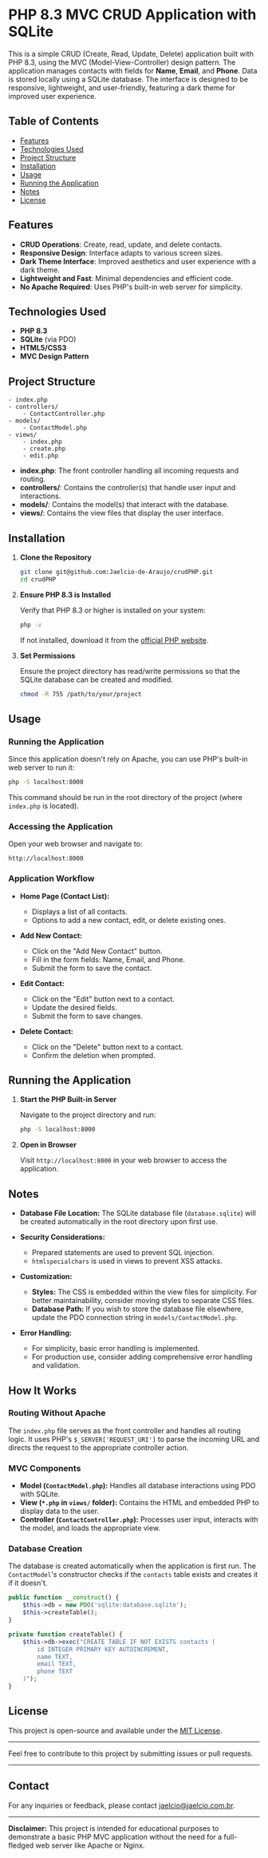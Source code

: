 # PHP 8.3 MVC CRUD Application with SQLite

This is a simple CRUD (Create, Read, Update, Delete) application built with PHP 8.3, using the MVC (Model-View-Controller) design pattern. The application manages contacts with fields for **Name**, **Email**, and **Phone**. Data is stored locally using a SQLite database. The interface is designed to be responsive, lightweight, and user-friendly, featuring a dark theme for improved user experience.

## Table of Contents

- [Features](#features)
- [Technologies Used](#technologies-used)
- [Project Structure](#project-structure)
- [Installation](#installation)
- [Usage](#usage)
- [Running the Application](#running-the-application)
- [Notes](#notes)
- [License](#license)

## Features

- **CRUD Operations**: Create, read, update, and delete contacts.
- **Responsive Design**: Interface adapts to various screen sizes.
- **Dark Theme Interface**: Improved aesthetics and user experience with a dark theme.
- **Lightweight and Fast**: Minimal dependencies and efficient code.
- **No Apache Required**: Uses PHP's built-in web server for simplicity.

## Technologies Used

- **PHP 8.3**
- **SQLite** (via PDO)
- **HTML5/CSS3**
- **MVC Design Pattern**

## Project Structure

```
- index.php
- controllers/
    - ContactController.php
- models/
    - ContactModel.php
- views/
    - index.php
    - create.php
    - edit.php
```

- **index.php**: The front controller handling all incoming requests and routing.
- **controllers/**: Contains the controller(s) that handle user input and interactions.
- **models/**: Contains the model(s) that interact with the database.
- **views/**: Contains the view files that display the user interface.

## Installation

1. **Clone the Repository**

   ```bash
   git clone git@github.com:Jaelcio-de-Araujo/crudPHP.git
   cd crudPHP
   ```

2. **Ensure PHP 8.3 is Installed**

   Verify that PHP 8.3 or higher is installed on your system:

   ```bash
   php -v
   ```

   If not installed, download it from the [official PHP website](https://www.php.net/downloads.php).

3. **Set Permissions**

   Ensure the project directory has read/write permissions so that the SQLite database can be created and modified.

   ```bash
   chmod -R 755 /path/to/your/project
   ```

## Usage

### Running the Application

Since this application doesn't rely on Apache, you can use PHP's built-in web server to run it:

```bash
php -S localhost:8000
```

This command should be run in the root directory of the project (where `index.php` is located).

### Accessing the Application

Open your web browser and navigate to:

```
http://localhost:8000
```

### Application Workflow

- **Home Page (Contact List):**

  - Displays a list of all contacts.
  - Options to add a new contact, edit, or delete existing ones.

- **Add New Contact:**

  - Click on the "Add New Contact" button.
  - Fill in the form fields: Name, Email, and Phone.
  - Submit the form to save the contact.

- **Edit Contact:**

  - Click on the "Edit" button next to a contact.
  - Update the desired fields.
  - Submit the form to save changes.

- **Delete Contact:**

  - Click on the "Delete" button next to a contact.
  - Confirm the deletion when prompted.

## Running the Application

1. **Start the PHP Built-in Server**

   Navigate to the project directory and run:

   ```bash
   php -S localhost:8000
   ```

2. **Open in Browser**

   Visit `http://localhost:8000` in your web browser to access the application.

## Notes

- **Database File Location:** The SQLite database file (`database.sqlite`) will be created automatically in the root directory upon first use.

- **Security Considerations:**

  - Prepared statements are used to prevent SQL injection.
  - `htmlspecialchars` is used in views to prevent XSS attacks.

- **Customization:**

  - **Styles:** The CSS is embedded within the view files for simplicity. For better maintainability, consider moving styles to separate CSS files.
  - **Database Path:** If you wish to store the database file elsewhere, update the PDO connection string in `models/ContactModel.php`.

- **Error Handling:**

  - For simplicity, basic error handling is implemented.
  - For production use, consider adding comprehensive error handling and validation.

## How It Works

### Routing Without Apache

The `index.php` file serves as the front controller and handles all routing logic. It uses PHP's `$_SERVER['REQUEST_URI']` to parse the incoming URL and directs the request to the appropriate controller action.

### MVC Components

- **Model (`ContactModel.php`):** Handles all database interactions using PDO with SQLite.
- **View (`*.php` in `views/` folder):** Contains the HTML and embedded PHP to display data to the user.
- **Controller (`ContactController.php`):** Processes user input, interacts with the model, and loads the appropriate view.

### Database Creation

The database is created automatically when the application is first run. The `ContactModel`'s constructor checks if the `contacts` table exists and creates it if it doesn't.

```php
public function __construct() {
    $this->db = new PDO('sqlite:database.sqlite');
    $this->createTable();
}

private function createTable() {
    $this->db->exec("CREATE TABLE IF NOT EXISTS contacts (
        id INTEGER PRIMARY KEY AUTOINCREMENT,
        name TEXT,
        email TEXT,
        phone TEXT
    )");
}
```

## License

This project is open-source and available under the [MIT License](LICENSE).

---

Feel free to contribute to this project by submitting issues or pull requests.

---

## Contact

For any inquiries or feedback, please contact [jaelcio@jaelcio.com.br](mailto:your-email@example.com).

---

**Disclaimer:** This project is intended for educational purposes to demonstrate a basic PHP MVC application without the need for a full-fledged web server like Apache or Nginx.